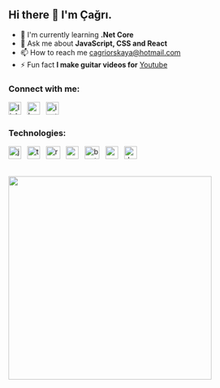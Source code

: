 ## Hi there 👋 I'm Çağrı.

+ 🌱 I'm currently learning **.Net Core**
+ 💬 Ask me about **JavaScript, CSS and React**
+ 📫 How to reach me [cagriorskaya@hotmail.com](mailto:cagriorskaya@hotmail.com)
+ ⚡ Fun fact **I make guitar videos for** [Youtube](https://www.youtube.com/c/cagriorskaya) 

### Connect with me:

[<img src='https://upload.wikimedia.org/wikipedia/commons/thumb/c/ca/LinkedIn_logo_initials.png/768px-LinkedIn_logo_initials.png' alt='linkedin' width='25' height='25'>](https://www.linkedin.com/in/corskaya/) &nbsp;
[<img src='https://1.bp.blogspot.com/-ULT9oDhqr24/XJYCrttOEpI/AAAAAAAAJYE/inXHXlzblBI3SbcGpiUj4TMNj-E8uPlaQCK4BGAYYCw/s1600/logo%2Bhackerrank%2Bicon.png' alt='hackerrank' width='25' height='25'>]( https://www.hackerrank.com/cagriorskaya) &nbsp;
[<img src='https://upload.wikimedia.org/wikipedia/commons/thumb/e/e7/Instagram_logo_2016.svg/2048px-Instagram_logo_2016.svg.png' alt='instagram' width='25' height='25'>](https://www.instagram.com/orskayacagri/)

### Technologies:

[<img src='https://upload.wikimedia.org/wikipedia/commons/thumb/9/99/Unofficial_JavaScript_logo_2.svg/2048px-Unofficial_JavaScript_logo_2.svg.png' alt='javascript' width='25' height='25'>](https://developer.mozilla.org/en-US/docs/Web/JavaScript?retiredLocale) &nbsp;
[<img src='https://miro.medium.com/max/816/1*TpbxEQy4ckB-g31PwUQPlg.png' alt='typescript' width='25' height='25'>](https://www.typescriptlang.org/) &nbsp;
[<img src='https://upload.wikimedia.org/wikipedia/commons/thumb/4/47/React.svg/1200px-React.svg.png' alt='react' width='28' height='25'>](https://reactjs.org/) &nbsp;
[<img src='https://upload.wikimedia.org/wikipedia/commons/5/50/Angular-logo.png' alt='angular' width='25' height='25'>](https://angular.io/) &nbsp;
[<img src='https://upload.wikimedia.org/wikipedia/commons/thumb/b/b2/Bootstrap_logo.svg/1200px-Bootstrap_logo.svg.png' alt='bootstrap' width='29' height='25'>](https://getbootstrap.com/) &nbsp;
[<img src='https://cdn.icon-icons.com/icons2/2415/PNG/512/csharp_original_logo_icon_146578.png' alt='csharp' width='25' height='25'>](https://docs.microsoft.com/en-us/dotnet/csharp/) &nbsp;
[<img src='https://docs.microsoft.com/dotnet/media/dotnet-logo.png' alt='dot-net' width='25' height='25'>](https://docs.microsoft.com/en-us/dotnet/)

<br />

<a href="https://github.com/corskaya?tab=repositories">
  <img width="400" src="https://github-readme-stats.vercel.app/api?username=corskaya&theme=dark&show_icons=true" />
</a>
